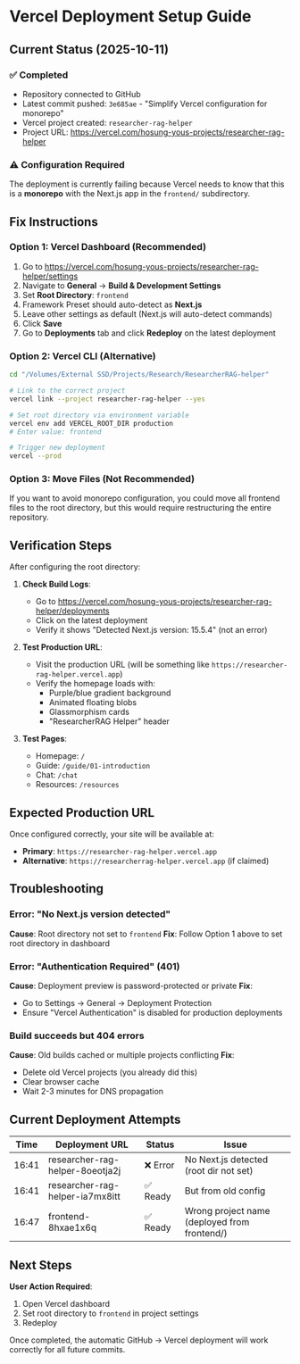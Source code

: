 # Vercel Deployment Setup Guide

## Current Status (2025-10-11)

### ✅ Completed
- Repository connected to GitHub
- Latest commit pushed: `3e685ae` - "Simplify Vercel configuration for monorepo"
- Vercel project created: `researcher-rag-helper`
- Project URL: https://vercel.com/hosung-yous-projects/researcher-rag-helper

### ⚠️ Configuration Required

The deployment is currently failing because Vercel needs to know that this is a **monorepo** with the Next.js app in the `frontend/` subdirectory.

## Fix Instructions

### Option 1: Vercel Dashboard (Recommended)

1. Go to https://vercel.com/hosung-yous-projects/researcher-rag-helper/settings
2. Navigate to **General** → **Build & Development Settings**
3. Set **Root Directory**: `frontend`
4. Framework Preset should auto-detect as **Next.js**
5. Leave other settings as default (Next.js will auto-detect commands)
6. Click **Save**
7. Go to **Deployments** tab and click **Redeploy** on the latest deployment

### Option 2: Vercel CLI (Alternative)

```bash
cd "/Volumes/External SSD/Projects/Research/ResearcherRAG-helper"

# Link to the correct project
vercel link --project researcher-rag-helper --yes

# Set root directory via environment variable
vercel env add VERCEL_ROOT_DIR production
# Enter value: frontend

# Trigger new deployment
vercel --prod
```

### Option 3: Move Files (Not Recommended)

If you want to avoid monorepo configuration, you could move all frontend files to the root directory, but this would require restructuring the entire repository.

## Verification Steps

After configuring the root directory:

1. **Check Build Logs**:
   - Go to https://vercel.com/hosung-yous-projects/researcher-rag-helper/deployments
   - Click on the latest deployment
   - Verify it shows "Detected Next.js version: 15.5.4" (not an error)

2. **Test Production URL**:
   - Visit the production URL (will be something like `https://researcher-rag-helper.vercel.app`)
   - Verify the homepage loads with:
     - Purple/blue gradient background
     - Animated floating blobs
     - Glassmorphism cards
     - "ResearcherRAG Helper" header

3. **Test Pages**:
   - Homepage: `/`
   - Guide: `/guide/01-introduction`
   - Chat: `/chat`
   - Resources: `/resources`

## Expected Production URL

Once configured correctly, your site will be available at:
- **Primary**: `https://researcher-rag-helper.vercel.app`
- **Alternative**: `https://researcherrag-helper.vercel.app` (if claimed)

## Troubleshooting

### Error: "No Next.js version detected"
**Cause**: Root directory not set to `frontend`
**Fix**: Follow Option 1 above to set root directory in dashboard

### Error: "Authentication Required" (401)
**Cause**: Deployment preview is password-protected or private
**Fix**:
- Go to Settings → General → Deployment Protection
- Ensure "Vercel Authentication" is disabled for production deployments

### Build succeeds but 404 errors
**Cause**: Old builds cached or multiple projects conflicting
**Fix**:
- Delete old Vercel projects (you already did this)
- Clear browser cache
- Wait 2-3 minutes for DNS propagation

## Current Deployment Attempts

| Time | Deployment URL | Status | Issue |
|------|---------------|--------|-------|
| 16:41 | researcher-rag-helper-8oeotja2j | ❌ Error | No Next.js detected (root dir not set) |
| 16:41 | researcher-rag-helper-ia7mx8itt | ✅ Ready | But from old config |
| 16:47 | frontend-8hxae1x6q | ✅ Ready | Wrong project name (deployed from frontend/) |

## Next Steps

**User Action Required**:
1. Open Vercel dashboard
2. Set root directory to `frontend` in project settings
3. Redeploy

Once completed, the automatic GitHub → Vercel deployment will work correctly for all future commits.
